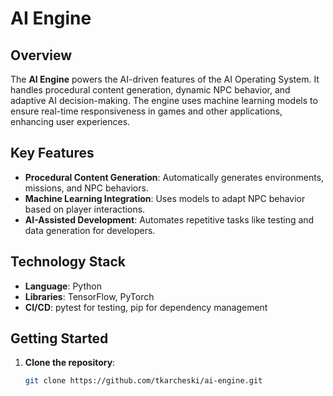 # AI Engine

## Overview
The **AI Engine** powers the AI-driven features of the AI Operating System. It handles procedural content generation, dynamic NPC behavior, and adaptive AI decision-making. The engine uses machine learning models to ensure real-time responsiveness in games and other applications, enhancing user experiences.

## Key Features
- **Procedural Content Generation**: Automatically generates environments, missions, and NPC behaviors.
- **Machine Learning Integration**: Uses models to adapt NPC behavior based on player interactions.
- **AI-Assisted Development**: Automates repetitive tasks like testing and data generation for developers.

## Technology Stack
- **Language**: Python
- **Libraries**: TensorFlow, PyTorch
- **CI/CD**: pytest for testing, pip for dependency management

## Getting Started
1. **Clone the repository**:
   ```bash
   git clone https://github.com/tkarcheski/ai-engine.git
   ```
